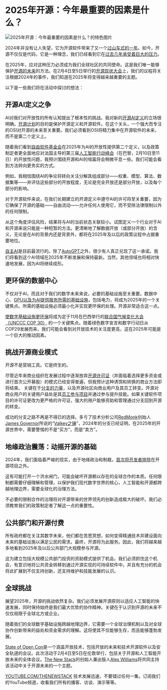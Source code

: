 # 2025年开源：今年最重要的因素是什么？

![2025年开源：今年最重要的因素是什么？的特色图片](https://cdn.thenewstack.io/media/2025/01/617be056-open-source-in2025-2-1024x576.jpg)

2024年并没有让人失望，它为开源软件带来了又一个[过山车式的一年](https://thenewstack.io/kubernetes-rust-linux-and-dos-the-year-in-open-source/)。如今，开源不仅仅是代码，它是一种理念，我们已经看到它在[过去几年承受着巨大的压力](https://thenewstack.io/open-source-is-not-local-source-and-the-case-for-global-cooperation/)。

在2025年，应对这种压力必须成为我们全球社区的共同使命。这是我们唯一能够保护[开源的未来](https://thenewstack.io/open-source-in-2025-strap-in-disruption-straight-ahead/)的方法。在2月4日至5日举行的[开源现状大会](https://stateofopencon.com/)上，我们的议程将关注根据2024年的事件，我们知道在2025年将变得越来越重要的主题。

以下是一些我们将在活动中探讨的想法：

## 开源AI定义之争

AI对我们对开放性的所有认知提出了根本性的挑战。我对新的[开源AI定义](https://thenewstack.io/wrangling-data-is-becoming-critical-in-an-ai-driven-world/)的立场很明确。[开源计划](https://opensource.org/)的目的是保护开源定义和开源软件。在这个关头，一个强大而专注的OSI对开源的未来至关重要。我们必须看到OSI将精力集中在开源软件的未来，而不是第二个定义上。

随着我们看到[自由软件基金会](https://www.fsf.org/)在2025年为AI的开放性提供第二个定义，以及政策制定者更全面地应对法国主导的第三届[人工智能行动峰会](https://www.elysee.fr/en/sommet-pour-l-action-sur-l-ia)（在巴黎，2月10日至11日）的开放性问题，我预计围绕开源和AI的喧嚣将会稍微平息一些。我们可能会看到方法转向更务实的方式。

例如，我相信围绕AI的争论将转向关注分解其组成部分——权重、模型、算法、数据集等——并评估这些部分的开放程度，无论是完全开放还是部分开放，以及每个部分的影响。

对于开源软件来说，在我们长期建立的开源定义中遵守AI的许可将至关重要，因为它确保了开源的基础——自由流动——允许任何人使用它，而不受除法律限制以外的任何限制。

从这个角度评估风险，结果将与AI的当前状态关联较小。试图定义一个行业对于AI和开源来说只能是一种短暂的方法。更清晰地了解数据开放（或部分开放）的含义，无论是在AI的背景内还是背景外，都将在2025年及以后的政策议程中占据重要地位。

[自主AI](https://thenewstack.io/ai-agents-a-comprehensive-introduction-for-developers/)是目前最流行的。除了[AutoGPT](https://thenewstack.io/autogpt-agents-want-to-automate-chatgpt-overrun-the-internet/)之外，很少有人真正兑现了这一承诺。我们将看到这个AI领域在2025年不断发展和保持最新。当然，其他领域也将相对快速地发展，因为AI将继续成形。

## 更环保的数据中心

不仅对于AI，而且对于我们的数字未来来说，必要的基础设施至关重要。数据中心、[GPU以及为AI提供服务所需的基础设施](https://thenewstack.io/revolutionizing-storage-the-role-of-gpus-in-modern-infrastructure/)，包括电力，将成为2025年的一个关键焦点。所需的基础设施必须最小化并实现更环保的处理。开源非常适合这一点。

[使数字基础设施更环保](https://thenewstack.io/want-to-create-software-sustainably-anne-curries-got-ideas/)将成为定于11月在巴西举行的[联合国气候变化大会（UNCCC COP 30）](https://sdg.iisd.org/events/2025-un-climate-change-conference-unfccc-cop-30/) 的一个关键焦点。随着绿色数字宣言和数字行动日从COP29发展而来，我们可能会看到对开放技术的关注度更高，这在2025年可能是一个巨大的推动因素。

## 挑战开源商业模式

开源不是营销工具。它是终生的。

尽管近年来商业组织在发展过程中逐渐放弃[开源许可证](https://thenewstack.io/how-do-open-source-licenses-work-the-ultimate-guide/)（并面临着选择更多资金或进行首次公开募股）的模式已经变得普遍，但我预计这种诱饵和转换的商业方法即将结束。
关键在于[分支的力量](https://thenewstack.io/why-open-source-forking-is-a-hot-button-issue/)，以及开源社区向商业用户及其员工转变。开源对商业用户的关键用户益处是其[员工参与项目](https://thenewstack.io/what-happens-to-relicensed-open-source-projects-and-their-forks/)并通过参与提升技能。如果关键软件项目的许可证更改为更严格的许可证，强大的用户能够资助和管理通过分支回到开源的转变。

成功的分支之路不再是不得已的选择。多亏了技术分析公司[RedMonk](https://redmonk.com/)创始人[James Governor](https://www.linkedin.com/in/jamesgovernor/)所说的“[Valkey之锤](https://thenewstack.io/valkey-whats-new-and-whats-next/)”，2024年的分支已经证明，在2025年的开源世界中，需要警惕的不是“买方”，而是“卖方”。

## 地缘政治震荡：动摇开源的基础

2024年，我们面临着严峻的现实，由于地缘政治和制裁，[首次将开发者排除](https://www.linkedin.com/posts/amandabrocktech_linux-kernel-project-drops-11-russian-developers-activity-7256237858418495488-dCTY)在开源项目之外。

这有可能打开一个洪水闸门，可能会破坏开源赖以存在的全球合作的本质。任何限制都需要仔细理解和管理，以保护我们现代数字世界的核心，人工智能和开源都跨越地理边界，需要全球化的治理方法。

不必要的限制合作的治理将对开源带来的世界领先的创新造成极大的破坏。我们必须教育我们的政策制定者了解这一点的重要性。

## 公共部门和开源付费

所有政府都在关注其数字未来，他们都在苦思冥想，如何变得精通技术并建设面向未来的基础设施以满足公民的需求。最终，开源将为此服务。因此，我们将越来越多地看到2025年及以后公共部门大规模参与开源。

这为建立包括大规模公共部门投资的资助模式提供了机会。我们必须抓住这个机会，有意识地将公共资金转移到通过开源实现的可持续软件中。并且有充分的机会将此扩展到不仅支持创新，还支持维护和技能发展的认识。

## 全球挑战

展望2025年，开源的挑战依然复杂。我们必须发展开源原则以适应人工智能的快速发展，同时保持始终是我们最大优势的协作精神。关键在于认识到开源的未来不仅仅局限于全球北方或企业。

随着我们的全球数字基础设施跨越地理边界，它需要一个全球治理机制以及对全球协作创新带来的益处和资金需求的理解。这将使其不仅能够生存，而且能够蓬勃发展。

[State of Open Con](https://stateofopencon.com/)是一个涵盖开放技术，包括开放的未来和技术开源软件以及安全轨道的会议。此次活动于2月4日至5日在伦敦举行，包括关于开源和人工智能开放未来的全体会议。[The New Stack](https://thenewstack.io/author/alex/)的创始人兼出版人[Alex Williams](https://thenewstack.io/author/alex/)将共同主持该活动中关于开源未来的一个主题。

[YOUTUBE.COM/THENEWSTACK](https://youtube.com/thenewstack?sub_confirmation=1)
技术发展迅速，不要错过任何一集。订阅我们的YouTube频道，收看我们所有的播客、访谈、演示等等。